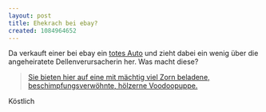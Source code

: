 ```yaml
---
layout: post
title: Ehekrach bei ebay?
created: 1084964652
---
```

Da verkauft einer bei ebay ein [totes Auto][] und zieht dabei ein wenig
über die angeheiratete Dellenverursacherin her. Was macht diese?

> [Sie bieten hier auf eine mit mächtig viel Zorn beladene,
> beschimpfungsverwöhnte, hölzerne Voodoopuppe.][]

Köstlich

  [totes Auto]: http://cgi.ebay.de/ws/eBayISAPI.dll?ViewItem&category=18162&item=2478068431
  [Sie bieten hier auf eine mit mächtig viel Zorn beladene,
  beschimpfungsverwöhnte, hölzerne Voodoopuppe.]: http://cgi.ebay.de/ws/eBayISAPI.dll?ViewItem&category=30182&item=4169083301

